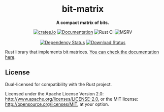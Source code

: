 <div align="center">
  <h1>bit-matrix</h1>
  <p>
    <strong>A compact matrix of bits.</strong>
  </p>
  <p>

[![crates.io][crates.io shield]][crates.io link]
[![Documentation][docs.rs badge]][docs.rs link]
![Rust CI][github ci badge]
![MSRV][rustc 1.65+]
<br />
<br />
[![Dependency Status][deps.rs status]][deps.rs link]
[![Download Status][shields.io download count]][crates.io link]

  </p>
</div>

[crates.io shield]: https://img.shields.io/crates/v/bit-matrix?label=latest
[crates.io link]: https://crates.io/crates/bit-matrix
[docs.rs badge]: https://docs.rs/bit-matrix/badge.svg?version=0.7.0
[docs.rs link]: https://docs.rs/bit-matrix/0.7.0/bit-matrix/
[github ci badge]: https://github.com/pczarn/bit-matrix/workflows/CI/badge.svg?branch=master
[rustc 1.65+]: https://img.shields.io/badge/rustc-1.65%2B-blue.svg
[deps.rs status]: https://deps.rs/crate/bit-matrix/0.7.0/status.svg
[deps.rs link]: https://deps.rs/crate/bit-matrix/0.7.0
[shields.io download count]: https://img.shields.io/crates/d/bit-matrix.svg

Rust library that implements bit matrices.
[You can check the documentation here](https://docs.rs/bit-matrix/latest/bit_matrix/).

## License

Dual-licensed for compatibility with the Rust project.

Licensed under the Apache License Version 2.0:
http://www.apache.org/licenses/LICENSE-2.0, or the MIT license:
http://opensource.org/licenses/MIT, at your option.
